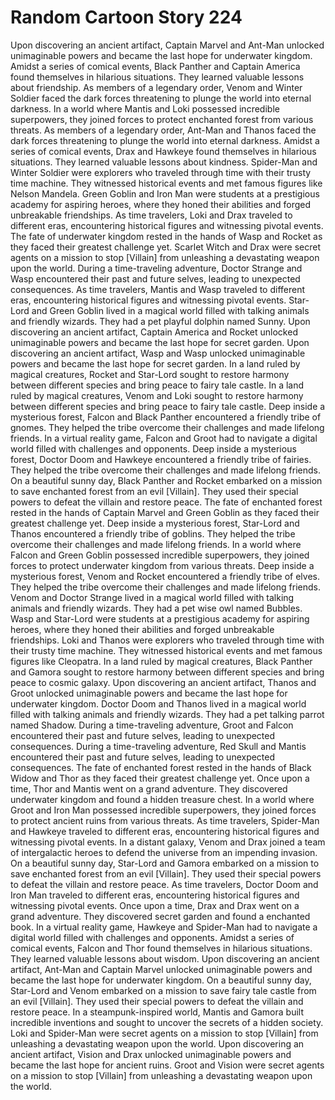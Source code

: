 # Random Cartoon Story 224

Upon discovering an ancient artifact, Captain Marvel and Ant-Man unlocked unimaginable powers and became the last hope for underwater kingdom.
Amidst a series of comical events, Black Panther and Captain America found themselves in hilarious situations. They learned valuable lessons about friendship.
As members of a legendary order, Venom and Winter Soldier faced the dark forces threatening to plunge the world into eternal darkness.
In a world where Mantis and Loki possessed incredible superpowers, they joined forces to protect enchanted forest from various threats.
As members of a legendary order, Ant-Man and Thanos faced the dark forces threatening to plunge the world into eternal darkness.
Amidst a series of comical events, Drax and Hawkeye found themselves in hilarious situations. They learned valuable lessons about kindness.
Spider-Man and Winter Soldier were explorers who traveled through time with their trusty time machine. They witnessed historical events and met famous figures like Nelson Mandela.
Green Goblin and Iron Man were students at a prestigious academy for aspiring heroes, where they honed their abilities and forged unbreakable friendships.
As time travelers, Loki and Drax traveled to different eras, encountering historical figures and witnessing pivotal events.
The fate of underwater kingdom rested in the hands of Wasp and Rocket as they faced their greatest challenge yet.
Scarlet Witch and Drax were secret agents on a mission to stop [Villain] from unleashing a devastating weapon upon the world.
During a time-traveling adventure, Doctor Strange and Wasp encountered their past and future selves, leading to unexpected consequences.
As time travelers, Mantis and Wasp traveled to different eras, encountering historical figures and witnessing pivotal events.
Star-Lord and Green Goblin lived in a magical world filled with talking animals and friendly wizards. They had a pet playful dolphin named Sunny.
Upon discovering an ancient artifact, Captain America and Rocket unlocked unimaginable powers and became the last hope for secret garden.
Upon discovering an ancient artifact, Wasp and Wasp unlocked unimaginable powers and became the last hope for secret garden.
In a land ruled by magical creatures, Rocket and Star-Lord sought to restore harmony between different species and bring peace to fairy tale castle.
In a land ruled by magical creatures, Venom and Loki sought to restore harmony between different species and bring peace to fairy tale castle.
Deep inside a mysterious forest, Falcon and Black Panther encountered a friendly tribe of gnomes. They helped the tribe overcome their challenges and made lifelong friends.
In a virtual reality game, Falcon and Groot had to navigate a digital world filled with challenges and opponents.
Deep inside a mysterious forest, Doctor Doom and Hawkeye encountered a friendly tribe of fairies. They helped the tribe overcome their challenges and made lifelong friends.
On a beautiful sunny day, Black Panther and Rocket embarked on a mission to save enchanted forest from an evil [Villain]. They used their special powers to defeat the villain and restore peace.
The fate of enchanted forest rested in the hands of Captain Marvel and Green Goblin as they faced their greatest challenge yet.
Deep inside a mysterious forest, Star-Lord and Thanos encountered a friendly tribe of goblins. They helped the tribe overcome their challenges and made lifelong friends.
In a world where Falcon and Green Goblin possessed incredible superpowers, they joined forces to protect underwater kingdom from various threats.
Deep inside a mysterious forest, Venom and Rocket encountered a friendly tribe of elves. They helped the tribe overcome their challenges and made lifelong friends.
Venom and Doctor Strange lived in a magical world filled with talking animals and friendly wizards. They had a pet wise owl named Bubbles.
Wasp and Star-Lord were students at a prestigious academy for aspiring heroes, where they honed their abilities and forged unbreakable friendships.
Loki and Thanos were explorers who traveled through time with their trusty time machine. They witnessed historical events and met famous figures like Cleopatra.
In a land ruled by magical creatures, Black Panther and Gamora sought to restore harmony between different species and bring peace to cosmic galaxy.
Upon discovering an ancient artifact, Thanos and Groot unlocked unimaginable powers and became the last hope for underwater kingdom.
Doctor Doom and Thanos lived in a magical world filled with talking animals and friendly wizards. They had a pet talking parrot named Shadow.
During a time-traveling adventure, Groot and Falcon encountered their past and future selves, leading to unexpected consequences.
During a time-traveling adventure, Red Skull and Mantis encountered their past and future selves, leading to unexpected consequences.
The fate of enchanted forest rested in the hands of Black Widow and Thor as they faced their greatest challenge yet.
Once upon a time, Thor and Mantis went on a grand adventure. They discovered underwater kingdom and found a hidden treasure chest.
In a world where Groot and Iron Man possessed incredible superpowers, they joined forces to protect ancient ruins from various threats.
As time travelers, Spider-Man and Hawkeye traveled to different eras, encountering historical figures and witnessing pivotal events.
In a distant galaxy, Venom and Drax joined a team of intergalactic heroes to defend the universe from an impending invasion.
On a beautiful sunny day, Star-Lord and Gamora embarked on a mission to save enchanted forest from an evil [Villain]. They used their special powers to defeat the villain and restore peace.
As time travelers, Doctor Doom and Iron Man traveled to different eras, encountering historical figures and witnessing pivotal events.
Once upon a time, Drax and Drax went on a grand adventure. They discovered secret garden and found a enchanted book.
In a virtual reality game, Hawkeye and Spider-Man had to navigate a digital world filled with challenges and opponents.
Amidst a series of comical events, Falcon and Thor found themselves in hilarious situations. They learned valuable lessons about wisdom.
Upon discovering an ancient artifact, Ant-Man and Captain Marvel unlocked unimaginable powers and became the last hope for underwater kingdom.
On a beautiful sunny day, Star-Lord and Venom embarked on a mission to save fairy tale castle from an evil [Villain]. They used their special powers to defeat the villain and restore peace.
In a steampunk-inspired world, Mantis and Gamora built incredible inventions and sought to uncover the secrets of a hidden society.
Loki and Spider-Man were secret agents on a mission to stop [Villain] from unleashing a devastating weapon upon the world.
Upon discovering an ancient artifact, Vision and Drax unlocked unimaginable powers and became the last hope for ancient ruins.
Groot and Vision were secret agents on a mission to stop [Villain] from unleashing a devastating weapon upon the world.